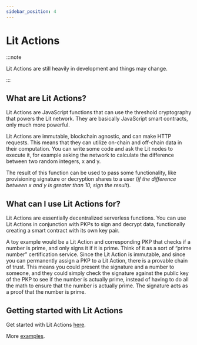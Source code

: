 ```yaml
---
sidebar_position: 4
---
```


# Lit Actions

:::note

Lit Actions are still heavily in development and things may change.

:::

## What are Lit Actions?

Lit Actions are JavaScript functions that can use the threshold cryptography that powers the Lit network. They are basically JavaScript smart contracts, only much more powerful.

Lit Actions are immutable, blockchain agnostic, and can make HTTP requests. This means that they can utilize on-chain and off-chain data in their computation. You can write some code and ask the Lit nodes to execute it, for example asking the network to calculate the difference between two random integers, x and y. 

The result of this function can be used to pass some functionality, like provisioning signature or decryption shares to a user (*if the difference between x and y is greater than 10, sign the result*).

## What can I use Lit Actions for?

Lit Actions are essentially decentralized serverless functions. You can use Lit Actions in conjunction with PKPs to sign and decrypt data, functionally creating a smart contract with its own key pair. 

A toy example would be a Lit Action and corresponding PKP that checks if a number is prime, and only signs it if it is prime.  Think of it as a sort of “prime number” certification service.  Since the Lit Action is immutable, and since you can permanently assign a PKP to a Lit Action, there is a provable chain of trust.  This means you could present the signature and a number to someone, and they could simply check the signature against the public key of the PKP to see if the number is actually prime, instead of having to do all the math to ensure that the number is actually prime.  The signature acts as a proof that the number is prime.  

## Getting started with Lit Actions

Get started with Lit Actions [here](/LitActionsAndPKPs/workingWithLitActions).

More [examples](/coreConcepts/usecases#programmatic-signing-lit-actions-and-pkps). 